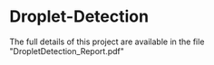 # Droplet-Detection
The full details of this project are available in the file "DropletDetection_Report.pdf"
